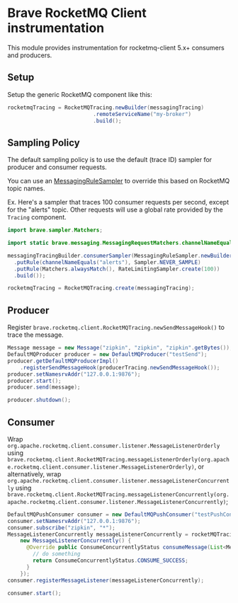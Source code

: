 # Brave RocketMQ Client instrumentation
This module provides instrumentation for rocketmq-client 5.x+ consumers and
producers.

## Setup
Setup the generic RocketMQ component like this:
```java
rocketmqTracing = RocketMQTracing.newBuilder(messagingTracing)
                           .remoteServiceName("my-broker")
                           .build();
```

## Sampling Policy
The default sampling policy is to use the default (trace ID) sampler for
producer and consumer requests.

You can use an [MessagingRuleSampler](../messaging/README.md) to override this
based on RocketMQ topic names.

Ex. Here's a sampler that traces 100 consumer requests per second, except for
the "alerts" topic. Other requests will use a global rate provided by the
`Tracing` component.

```java
import brave.sampler.Matchers;

import static brave.messaging.MessagingRequestMatchers.channelNameEquals;

messagingTracingBuilder.consumerSampler(MessagingRuleSampler.newBuilder()
  .putRule(channelNameEquals("alerts"), Sampler.NEVER_SAMPLE)
  .putRule(Matchers.alwaysMatch(), RateLimitingSampler.create(100))
  .build());

rocketmqTracing = RocketMQTracing.create(messagingTracing);
```

## Producer

Register `brave.rocketmq.client.RocketMQTracing.newSendMessageHook()` to trace the message.

```java
Message message = new Message("zipkin", "zipkin", "zipkin".getBytes());
DefaultMQProducer producer = new DefaultMQProducer("testSend");
producer.getDefaultMQProducerImpl()
    .registerSendMessageHook(producerTracing.newSendMessageHook());
producer.setNamesrvAddr("127.0.0.1:9876");
producer.start();
producer.send(message);

producer.shutdown();
```

## Consumer

Wrap `org.apache.rocketmq.client.consumer.listener.MessageListenerOrderly`
using `brave.rocketmq.client.RocketMQTracing.messageListenerOrderly(org.apache.rocketmq.client.consumer.listener.MessageListenerOrderly)`,
or alternatively, wrap `org.apache.rocketmq.client.consumer.listener.messageListenerConcurrently`
using `brave.rocketmq.client.RocketMQTracing.messageListenerConcurrently(org.apache.rocketmq.client.consumer.listener.MessageListenerConcurrently)`;

```java
DefaultMQPushConsumer consumer = new DefaultMQPushConsumer("testPushConsumer");
consumer.setNamesrvAddr("127.0.0.1:9876");
consumer.subscribe("zipkin", "*");
MessageListenerConcurrently messageListenerConcurrently = rocketMQTracing.messageListenerConcurrently(
    new MessageListenerConcurrently() {
      @Override public ConsumeConcurrentlyStatus consumeMessage(List<MessageExt> list, ConsumeConcurrentlyContext context) {
        // do something
        return ConsumeConcurrentlyStatus.CONSUME_SUCCESS;
      }
    });
consumer.registerMessageListener(messageListenerConcurrently);

consumer.start();
```